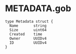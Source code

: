 METADATA.gob
============

```
type Metadata struct {
  Name       string
  Size       uint64
  Created    time
  Owner      UUIDv4
  ID         UUIDv4
}
```
